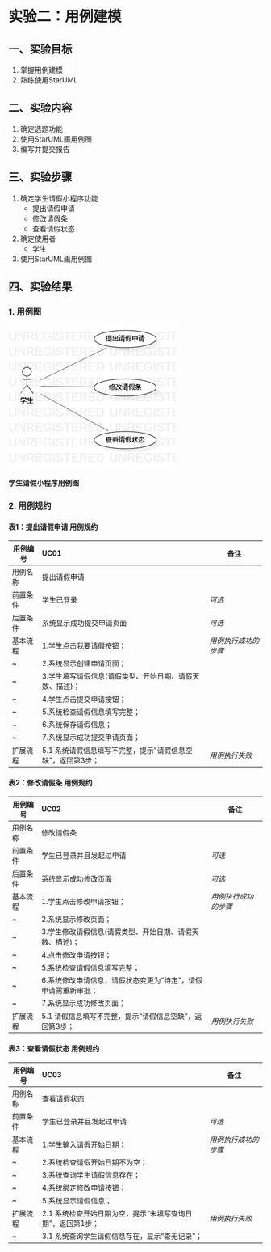 # 实验二：用例建模

## 一、实验目标

1. 掌握用例建模
2. 熟练使用StarUML

## 二、实验内容

1. 确定选题功能
2. 使用StarUML画用例图
3. 编写并提交报告

## 三、实验步骤

1. 确定学生请假小程序功能
   - 提出请假申请
   - 修改请假条
   - 查看请假状态 
2. 确定使用者
   - 学生
3. 使用StarUML画用例图


## 四、实验结果
### 1. 用例图
  ![学生请假小程序用例图](./Lab2_UseCaseDiagram1.jpg)  

**学生请假小程序用例图**

### 2. 用例规约

#### 表1：提出请假申请 用例规约  

用例编号  | UC01 | 备注  
-|:-|-  
用例名称  | 提出请假申请  |   
前置条件  |  学生已登录    | *可选*   
后置条件  |  系统显示成功提交申请页面    | *可选*   
基本流程  | 1.学生点击我要请假按钮；  |*用例执行成功的步骤*    
~| 2.系统显示创建申请页面；  |   
~| 3.学生填写请假信息(请假类型、开始日期、请假天数、描述)；  |   
~| 4.学生点击提交申请按钮；  |  
~| 5.系统检查请假信息填写完整；  |  
~| 6.系统保存请假信息；  |  
~| 7.系统显示成功提交申请页面；   |  
扩展流程  | 5.1 系统请假信息填写不完整，提示"请假信息空缺"，返回第3步；   |*用例执行失败*    

#### 表2：修改请假条 用例规约  

用例编号  | UC02 | 备注  
-|:-|-  
用例名称  | 修改请假条  |   
前置条件  |  学生已登录并且发起过申请    | *可选*   
后置条件  |  系统显示成功修改页面    | *可选*   
基本流程  | 1.学生点击修改申请按钮；  |*用例执行成功的步骤*    
~| 2.系统显示修改页面；  |  
~| 3.学生修改请假信息(请假类型、开始日期、请假天数、描述)；  |   
~| 4.点击修改申请按钮；  |  
~| 5.系统检查请假信息填写完整；  |  
~| 6.系统修改申请信息，请假状态变更为“待定”，请假申请需重新审批；  |  
~| 7.系统显示成功修改页面；  |  
扩展流程  | 5.1 请假信息填写不完整，提示“请假信息空缺”，返回第3步；   |*用例执行失败*    

#### 表3：查看请假状态  用例规约  

用例编号  | UC03 | 备注  
-|:-|-  
用例名称  | 查看请假状态   |   
前置条件  |  学生已登录并且发起过申请    | *可选*   
基本流程  | 1.学生输入请假开始日期； |*用例执行成功的步骤*  
~| 2.系统检查请假开始日期不为空；  |
~| 3.系统查询学生请假信息存在；  |
~| 4.系统绑定修改申请按钮；  |
~| 5.系统显示请假信息；  |
扩展流程  | 2.1 系统检查开始日期为空，提示“未填写查询日期”，返回第1步；   |*用例执行失败*    
~|3.1 系统查询学生请假信息存在，显示“查无记录”；   |
